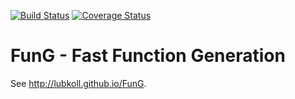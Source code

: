[![Build Status](https://travis-ci.org/lubkoll/FunG.svg?branch=master)](https://travis-ci.org/lubkoll/FunG/builds)
[![Coverage Status](https://coveralls.io/repos/lubkoll/FunG/badge.svg?branch=master&service=github)](https://coveralls.io/github/lubkoll/FunG?branch=master)
# FunG - Fast Function Generation
See <a href="http://lubkoll.github.io/FunG">http://lubkoll.github.io/FunG</a>.
